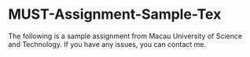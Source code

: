 # MUST-Assignment-Sample-Tex
​The following is a sample assignment from Macau University of Science and Technology. If you have any issues, you can contact me.
